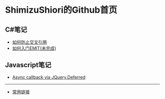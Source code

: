 # ShimizuShiori的Github首页

## C#笔记

* [如何防止交叉引用](CSharp/HowToPreventCrossReference.html)
* [如何入门EMIT(未完成)](CSharp/HotToStudyEMIT.html)

## Javascript笔记

* [Async callback via JQuery.Deferred](Javascript/JQueryPromise.html)

---

* [常用链接](mylinks.html)
